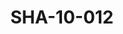 ---
pid: SHA-10-012
title: SHA-10-012
language: ar
original_label: 
rights: شرحبيل احمد
location_of_original: شرحبيل احمد
photographer_or_studio: 
scanned_from: photograph 10.2 by 15.2
_date: '09/08/1980'
location: الخرطوم، افراء سنتر
description: نصر الدين شلقامي وشرحبيل احمد ومحمد عفيفي
additional_notes: 
permission_display: 'yes'
on_server: 'no'
on_website: 'no'
permalink: /photopages/ar/SHA-10-012.html
layout: photo-page
---